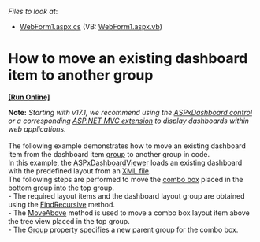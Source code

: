 <!-- default file list -->
*Files to look at*:

* [WebForm1.aspx.cs](./CS/Dashboard_MoveItemFromGroupToGroup/WebForm1.aspx.cs) (VB: [WebForm1.aspx.vb](./VB/Dashboard_MoveItemFromGroupToGroup/WebForm1.aspx.vb))
<!-- default file list end -->
# How to move an existing dashboard item to another group
<!-- run online -->
**[[Run Online]](https://codecentral.devexpress.com/t207077/)**
<!-- run online end -->


<strong>Note:</strong> <em>Starting with v17.1, we recommend using the <a href="https://documentation.devexpress.com/Dashboard/CustomDocument16976.aspx">ASPxDashboard control</a> or a corresponding <a href="https://documentation.devexpress.com/Dashboard/CustomDocument16977.aspx">ASP.NET MVC extension</a> to display dashboards within web applications.</em><br><br>The following example demonstrates how to move an existing dashboard item from the dashboard item <a href="http://documentation.devexpress.com/#Dashboard/CustomDocument17586">group</a> to another group in code.<br>In this example, the <a href="http://documentation.devexpress.com/#Dashboard/clsDevExpressDashboardWebASPxDashboardViewertopic">ASPxDashboardViewer</a> loads an existing dashboard with the predefined layout from an <a href="http://documentation.devexpress.com/#Dashboard/CustomDocument15405">XML file</a>. <br>The following steps are performed to move the <a href="http://documentation.devexpress.com/#Dashboard/CustomDocument17659">combo box</a> placed in the bottom group into the top group.<br>- The required layout items and the dashboard layout group are obtained using the <a href="http://documentation.devexpress.com/#Dashboard/DevExpressDashboardCommonDashboardLayoutGroup_FindRecursivetopic">FindRecursive</a> method.<br>- The <a href="http://documentation.devexpress.com/#Dashboard/DevExpressDashboardCommonDashboardLayoutNode_MoveAbovetopic">MoveAbove</a> method is used to move a combo box layout item above the tree view placed in the top group.<br>- The <a href="http://documentation.devexpress.com/#Dashboard/DevExpressDashboardCommonDashboardItem_Grouptopic">Group</a> property specifies a new parent group for the combo box.

<br/>


